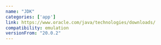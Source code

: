 ```yaml
---
name: "JDK"
categories: ['app']
link: https://www.oracle.com/java/technologies/downloads/
compatibility: emulation
versionFrom: "20.0.2"
---
```


